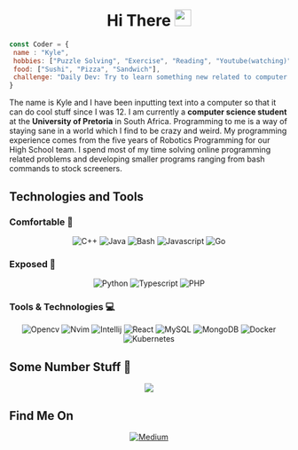 <div align="center">
<h1>Hi There <img src="https://raw.githubusercontent.com/MartinHeinz/MartinHeinz/master/wave.gif" width="30px">
</h1></div>


```javascript
const Coder = {
 name : "Kyle",
 hobbies: ["Puzzle Solving", "Exercise", "Reading", "Youtube(watching)"],
 food: ["Sushi", "Pizza", "Sandwich"],
 challenge: "Daily Dev: Try to learn something new related to computer science"
}
```

The name is Kyle and I have been inputting text into a computer so that it can do cool stuff since I was 12. I am currently a **computer science student** at the **University of Pretoria** in South Africa. Programming to me is a way of staying sane in a world which I find to be crazy and weird.
My programming experience comes from the five years of Robotics Programming for our High School team. I spend most of my time solving online
programming related problems and developing smaller programs ranging from bash commands to stock screeners.

## Technologies and Tools 

### Comfortable 🔧
<div align="center">

![C++](https://img.shields.io/badge/C++-blue?style=for-the-badge&logo=cplusplus)
![Java](https://img.shields.io/badge/Java-white?style=for-the-badge&logo=java)
![Bash](https://img.shields.io/badge/Bash-blue?style=for-the-badge&logo=byte)
![Javascript](https://img.shields.io/badge/Javascript-white?style=for-the-badge&logo=javascript)
![Go](https://img.shields.io/badge/Go-blue?style=for-the-badge&logo=go)
 
</div>


### Exposed 🔧
<div align="center">

![Python](https://img.shields.io/badge/Python-blue?style=for-the-badge&logo=python)
![Typescript](https://img.shields.io/badge/Typescript-white?style=for-the-badge&logo=typescript)
![PHP](https://img.shields.io/badge/PHP-blue?style=for-the-badge&logo=php)

</div>

### Tools & Technologies 💻
<div align="center">

![Opencv](https://img.shields.io/badge/Opencv-white?style=for-the-badge&logo=opencv)
![Nvim](https://img.shields.io/badge/Vim-blue?style=for-the-badge&logo=neovim)
![Intellij](https://img.shields.io/badge/Intellij-white?style=for-the-badge&logo=intellijidea)
![React](https://img.shields.io/badge/React-blue?style=for-the-badge&logo=react)
![MySQL](https://img.shields.io/badge/MySQL-white?style=for-the-badge&logo=mysql)
![MongoDB](https://img.shields.io/badge/MongoDB-blue?style=for-the-badge&logo=mongodb)
![Docker](https://img.shields.io/badge/Docker-white?style=for-the-badge&logo=docker)
![Kubernetes](https://img.shields.io/badge/Kubernetes-blue?style=for-the-badge&logo=kubernetes)

</div>

## Some Number Stuff 🧮

<div align="center">
<img align="center" src="http://github-readme-streak-stats.herokuapp.com?user=KyleSmith19091&theme=nord&hide_border=true">
</div>

## Find Me On
<div align="center">
 <a href="https://skorpion19091.medium.com/">
  
![Medium](https://img.shields.io/badge/-Medium-black?style=for-the-badge&logo=medium)

 </a>
</div>
